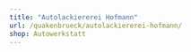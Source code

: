 ```yaml
---
title: "Autolackiererei Hofmann"
url: /quakenbrueck/autolackiererei-hofmann/
shop: Autowerkstatt
---
```

